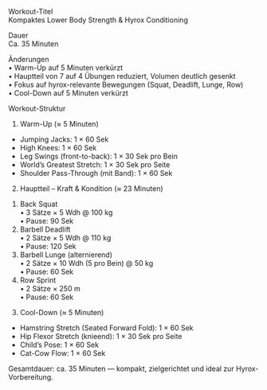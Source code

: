 Workout-Titel  
Kompaktes Lower Body Strength & Hyrox Conditioning  

Dauer  
Ca. 35 Minuten  

Änderungen  
• Warm-Up auf 5 Minuten verkürzt  
• Hauptteil von 7 auf 4 Übungen reduziert, Volumen deutlich gesenkt  
• Fokus auf hyrox-relevante Bewegungen (Squat, Deadlift, Lunge, Row)  
• Cool-Down auf 5 Minuten verkürzt  

Workout-Struktur  

1. Warm-Up (≈ 5 Minuten)  
- Jumping Jacks: 1 × 60 Sek  
- High Knees: 1 × 60 Sek  
- Leg Swings (front-to-back): 1 × 30 Sek pro Bein  
- World’s Greatest Stretch: 1 × 30 Sek pro Seite  
- Shoulder Pass-Through (mit Band): 1 × 60 Sek  

2. Hauptteil – Kraft & Kondition (≈ 23 Minuten)  
1) Back Squat  
   • 3 Sätze × 5 Wdh @ 100 kg  
   • Pause: 90 Sek  
2) Barbell Deadlift  
   • 2 Sätze × 5 Wdh @ 110 kg  
   • Pause: 120 Sek  
3) Barbell Lunge (alternierend)  
   • 2 Sätze × 10 Wdh (5 pro Bein) @ 50 kg  
   • Pause: 60 Sek  
4) Row Sprint  
   • 2 Sätze × 250 m  
   • Pause: 60 Sek  

3. Cool-Down (≈ 5 Minuten)  
- Hamstring Stretch (Seated Forward Fold): 1 × 60 Sek  
- Hip Flexor Stretch (knieend): 1 × 30 Sek pro Seite  
- Child’s Pose: 1 × 60 Sek  
- Cat-Cow Flow: 1 × 60 Sek  

Gesamtdauer: ca. 35 Minuten — kompakt, zielgerichtet und ideal zur Hyrox-Vorbereitung. 